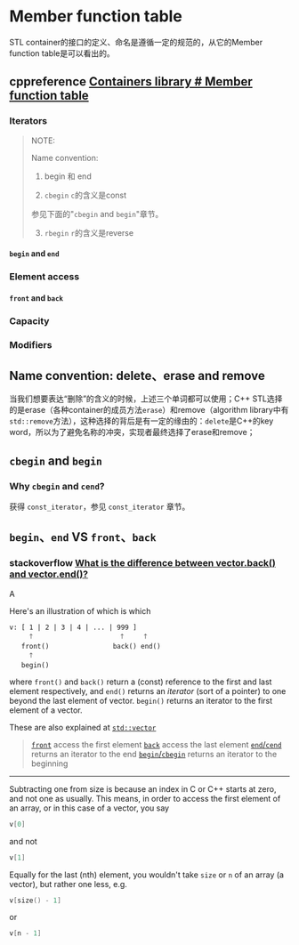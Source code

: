 # Member function table

STL container的接口的定义、命名是遵循一定的规范的，从它的Member function table是可以看出的。

## cppreference [Containers library # Member function table](https://en.cppreference.com/w/cpp/container#Member_function_table)



### Iterators

> NOTE:
>
> Name convention:
>
> 1) begin 和 end
>
> 2) `cbegin` `c`的含义是const
>
> 参见下面的"`cbegin` and `begin`"章节。
>
> 3) `rbegin` `r`的含义是reverse

#### `begin` and `end`



### Element access

#### `front` and `back`



### Capacity



### Modifiers







## Name convention: delete、erase and remove

当我们想要表达“删除”的含义的时候，上述三个单词都可以使用；C++ STL选择的是erase（各种container的成员方法`erase`）和remove（algorithm library中有`std::remove`方法），这种选择的背后是有一定的缘由的：`delete`是C++的key word，所以为了避免名称的冲突，实现者最终选择了erase和remove；



## `cbegin` and `begin`

### Why `cbegin` and `cend`?

获得 `const_iterator`，参见 `const_iterator` 章节。



## `begin`、`end` VS `front`、`back`

### stackoverflow [What is the difference between vector.back() and vector.end()?](https://stackoverflow.com/questions/44831793/what-is-the-difference-between-vector-back-and-vector-end)

A

Here's an illustration of which is which

```
v: [ 1 | 2 | 3 | 4 | ... | 999 ]
     🡑                      🡑     🡑
   front()                back() end()
     🡑
   begin()
```

where `front()` and `back()` return a (const) reference to the first and last element respectively, and `end()` returns an *iterator* (sort of a pointer) to one beyond the last element of vector. `begin()` returns an iterator to the first element of a vector.

These are also explained at [`std::vector`](http://en.cppreference.com/w/cpp/container/vector)

> [`front`](http://en.cppreference.com/w/cpp/container/vector/front) access the first element
> [`back`](http://en.cppreference.com/w/cpp/container/vector/back) access the last element
> [`end`/`cend`](http://en.cppreference.com/w/cpp/container/vector/end) returns an iterator to the end
> [`begin`/`cbegin`](http://en.cppreference.com/w/cpp/container/vector/begin) returns an iterator to the beginning

------

Subtracting one from size is because an index in C or C++ starts at zero, and not one as usually. This means, in order to access the first element of an array, or in this case of a vector, you say

```c++
v[0]
```

and not

```c++
v[1]
```

Equally for the last (nth) element, you wouldn't take `size` or `n` of an array (a vector), but rather one less, e.g.

```c++
v[size() - 1]
```

or

```c++
v[n - 1]
```

